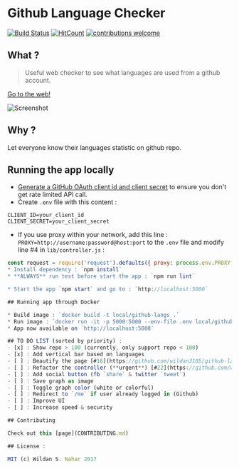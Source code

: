 # Github Language Checker

[![Build Status](https://travis-ci.org/wildan3105/github-langs.svg?branch=master)](https://travis-ci.org/wildan3105/github-langs) [![HitCount](http://hits.dwyl.com/wildan3105/github-langs.svg)](http://hits.dwyl.com/wildan3105/github-langs)   [![contributions welcome](https://img.shields.io/badge/contributions-welcome-brightgreen.svg?style=flat)](https://github.com/wildan3105/github-langs/issues)


## What ?

> Useful web checker to see what languages are used from a github account.

[Go to the web!](https://githublangs.herokuapp.com)

![Screenshot](screenshot3.png)

## Why ?

Let everyone know their languages statistic on github repo.

## Running the app locally

* [Generate a GitHub OAuth client id and client secret](https://github.com/settings/applications/new) to ensure you don't get rate limited API call.
* Create `.env` file with this content :

```
CLIENT_ID=your_client_id
CLIENT_SECRET=your_client_secret
```

* If you use proxy within your network, add this line : `PROXY=http://username:password@host:port` to the `.env` file and modify line #4 in `lib/controller.js` :

```javascript
const request = require('request').defaults({ proxy: process.env.PROXY });```
* Install dependency : `npm install`
* **ALWAYS** run test before start the app : `npm run lint`

* Start the app `npm start` and go to : `http://localhost:5000`

## Running app through Docker

* Build image : `docker build -t local/github-langs .`
* Run image : `docker run -it -p 5000:5000 --env-file .env local/github-langs`
* App now available on `http://localhost:5000`

## TO DO LIST (sorted by priority) :
- [x] : Show repo > 100 (currently, only support repo < 100)
- [x] : Add vertical bar based on languages
- [ ] : Beautify the page [#16](https://github.com/wildan3105/github-langs/issues/16)
- [ ] : Refactor the controller (**urgent**) [#22](https://github.com/wildan3105/github-langs/issues/22)
- [ ] : Add social button (fb `share` & twitter `tweet`)
- [ ] : Save graph as image
- [ ] : Toggle graph color (white or colorful)
- [ ] : Redirect to `/me` if user already logged in (Github)
- [ ] : Improve UI
- [ ] : Increase speed & security

## Contributing

Check out this [page](CONTRIBUTING.md)

## License :

MIT (c) Wildan S. Nahar 2017
